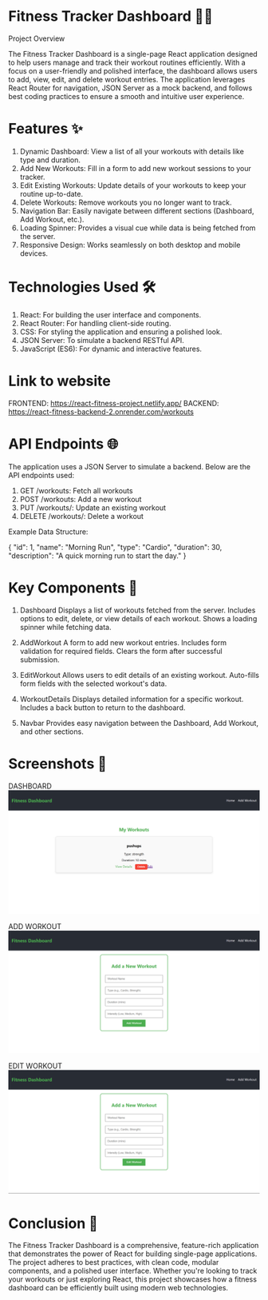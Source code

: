 # Fitness Tracker Dashboard 🏋️‍♂️
Project Overview

The Fitness Tracker Dashboard is a single-page React application designed to help users manage and track their workout routines efficiently. With a focus on a user-friendly and polished interface, the dashboard allows users to add, view, edit, and delete workout entries. The application leverages React Router for navigation, JSON Server as a mock backend, and follows best coding practices to ensure a smooth and intuitive user experience.

# Features ✨

1. Dynamic Dashboard: View a list of all your workouts with details like type and duration.
2. Add New Workouts: Fill in a form to add new workout sessions to your tracker.
3. Edit Existing Workouts: Update details of your workouts to keep your routine up-to-date.
4. Delete Workouts: Remove workouts you no longer want to track.
5. Navigation Bar: Easily navigate between different sections (Dashboard, Add Workout, etc.).
6. Loading Spinner: Provides a visual cue while data is being fetched from the server.
7. Responsive Design: Works seamlessly on both desktop and mobile devices.

# Technologies Used 🛠️

1. React: For building the user interface and components.
2. React Router: For handling client-side routing.
3. CSS: For styling the application and ensuring a polished look.
4. JSON Server: To simulate a backend RESTful API.
5. JavaScript (ES6): For dynamic and interactive features.

# Link to website
FRONTEND: https://react-fitness-project.netlify.app/
BACKEND: https://react-fitness-backend-2.onrender.com/workouts

# API Endpoints 🌐

The application uses a JSON Server to simulate a backend. Below are the API endpoints used:

1. GET /workouts: Fetch all workouts
2. POST /workouts: Add a new workout
3. PUT /workouts/: Update an existing workout
4. DELETE /workouts/: Delete a workout

Example Data Structure:

{
  "id": 1,
  "name": "Morning Run",
  "type": "Cardio",
  "duration": 30,
  "description": "A quick morning run to start the day."
}

# Key Components 🧩

1. Dashboard
Displays a list of workouts fetched from the server.
Includes options to edit, delete, or view details of each workout.
Shows a loading spinner while fetching data.

2. AddWorkout
A form to add new workout entries.
Includes form validation for required fields.
Clears the form after successful submission.

3. EditWorkout
Allows users to edit details of an existing workout.
Auto-fills form fields with the selected workout's data.

4. WorkoutDetails
Displays detailed information for a specific workout.
Includes a back button to return to the dashboard.

5. Navbar
Provides easy navigation between the Dashboard, Add Workout, and other sections.

# Screenshots 📸

DASHBOARD
![alt text](<images/Screenshot (188).png>)

ADD WORKOUT
![alt text](<images/Screenshot (189).png>)

EDIT WORKOUT
![alt text](<images/Screenshot (190).png>)

# Conclusion 🎉

The Fitness Tracker Dashboard is a comprehensive, feature-rich application that demonstrates the power of React for building single-page applications. The project adheres to best practices, with clean code, modular components, and a polished user interface. Whether you're looking to track your workouts or just exploring React, this project showcases how a fitness dashboard can be efficiently built using modern web technologies.